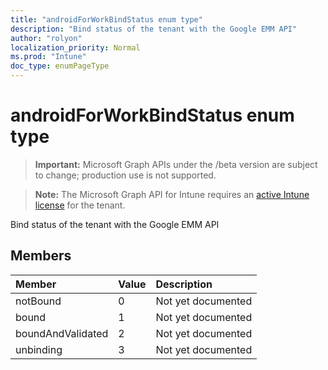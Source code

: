 ```yaml
---
title: "androidForWorkBindStatus enum type"
description: "Bind status of the tenant with the Google EMM API"
author: "rolyon"
localization_priority: Normal
ms.prod: "Intune"
doc_type: enumPageType
---
```


# androidForWorkBindStatus enum type

> **Important:** Microsoft Graph APIs under the /beta version are subject to change; production use is not supported.

> **Note:** The Microsoft Graph API for Intune requires an [active Intune license](https://go.microsoft.com/fwlink/?linkid=839381) for the tenant.

Bind status of the tenant with the Google EMM API

## Members
|Member|Value|Description|
|:---|:---|:---|
|notBound|0|Not yet documented|
|bound|1|Not yet documented|
|boundAndValidated|2|Not yet documented|
|unbinding|3|Not yet documented|





